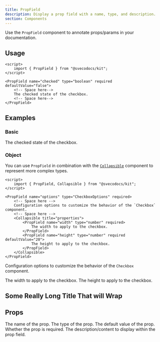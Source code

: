 ```yaml
---
title: PropField
description: Display a prop field with a name, type, and description.
section: Components
---
```


<script>
	import { PropField, Collapsible } from "@svecodocs/kit";
</script>

Use the `PropField` component to annotate props/params in your documentation.

## Usage

```svelte title="document.md"
<script>
	import { PropField } from "@svecodocs/kit";
</script>

<PropField name="checked" type="boolean" required defaultValue="false">
	<!-- Space here-->
	The checked state of the checkbox.
	<!-- Space here-->
</PropField>
```

## Examples

### Basic

<PropField name="checked" type="boolean" defaultValue="false" required>
The checked state of the checkbox.
</PropField>

### Object

You can use `PropField` in combination with the [`Collapsible`](/docs/components/collapsible) component to represent more complex types.

```svelte title="document.md"
<script>
	import { PropField, Collapsible } from "@svecodocs/kit";
</script>

<PropField name="options" type="CheckboxOptions" required>
	<!-- Space here -->
	Configuration options to customize the behavior of the `Checkbox` component.
	<!-- Space here -->
	<Collapsible title="properties">
		<PropField name="width" type="number" required>
			The width to apply to the checkbox.
		</PropField>
		<PropField name="height" type="number" required defaultValue="20">
			The height to apply to the checkbox.
		</PropField>
	</Collapsible>
</PropField>
```

<PropField name="options" type="CheckboxOptions" required>

Configuration options to customize the behavior of the `Checkbox` component.

<Collapsible title="properties">
	<PropField name="width" type="number" required>
	The width to apply to the checkbox.
	</PropField>
	<PropField name="height" type="number" required defaultValue="20">
	The height to apply to the checkbox.
	</PropField>
</Collapsible>
</PropField>

## Some Really Long Title That will Wrap

## Props

<PropField name="name" type="string" required>
The name of the prop.
</PropField>

<PropField name="type" type="string" required>
The type of the prop.
</PropField>

<PropField name="defaultValue" type="string">
The default value of the prop.
</PropField>

<PropField name="required" type="boolean" defaultValue="false">
Whether the prop is required.
</PropField>

<PropField name="children" type="Snippet">
The description/content to display within the prop field.
</PropField>
